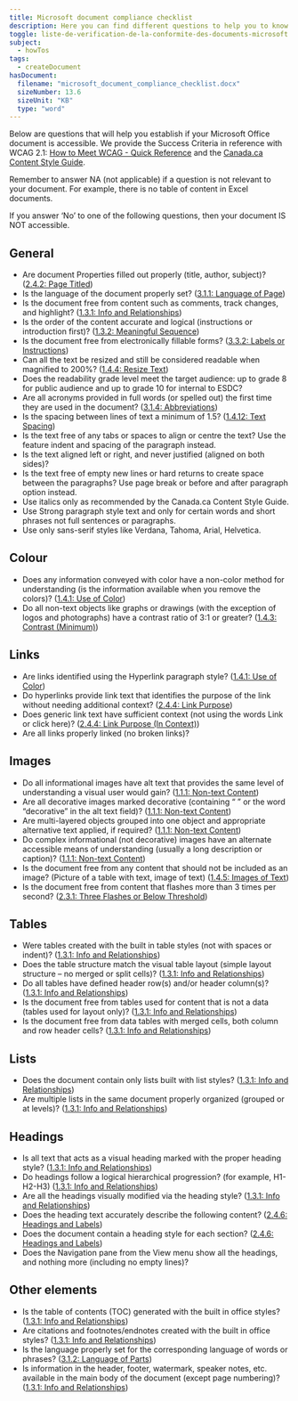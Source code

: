 ```yaml
---
title: Microsoft document compliance checklist
description: Here you can find different questions to help you to know if your Word document is accessible or not.
toggle: liste-de-verification-de-la-conformite-des-documents-microsoft
subject:
  - howTos
tags:
  - createDocument
hasDocument:
  filename: "microsoft_document_compliance_checklist.docx"
  sizeNumber: 13.6
  sizeUnit: "KB"
  type: "word"
---
```


<!-- <div class="row">
<div class="col-sm-6">
<a class="gc-dwnld-lnk" href="{{ rootPath }}docs/MSDocument_COMPLIANCE_CHECKLIST.docx" download="{{ title | stripTagsSlugify }}">
<div class="well gc-dwnld">
<div class="row">
<div class="col-xs-4">
<p><img class="img-responsive thumbnail gc-dwnld-img" src="{{ rootPath }}img/doc.png" alt="" /></p>
</div>
<div class="col-xs-8">
<p class="gc-dwnld-txt">
<span>{{ title | safe }}</span>
<span class="gc-dwnld-info">(<i class="fas fa-file-word mrg-rght-sm" aria-hidden="true"></i> <abbr title="Microsoft Word Document">Word</abbr>, 56 <abbr title="KiloByte">KB</abbr>)</span>
</p>
</div>
</div>
</div>
</a>
</div>
</div> -->

Below are questions that will help you establish if your Microsoft Office document is accessible. We provide the Success Criteria in reference with WCAG 2.1: [How to Meet WCAG - Quick Reference](http://www.w3.org/WAI/WCAG21/quickref/) and the [Canada.ca Content Style Guide](https://www.canada.ca/en/treasury-board-secretariat/services/government-communications/canada-content-style-guide.html).

Remember to answer NA (not applicable) if a question is not relevant to your document. For example, there is no table of content in Excel documents.

If you answer ‘No’ to one of the following questions, then your document IS NOT accessible.

## General

<ul class="list-unstyled mrgn-tp-lg mrgn-lft-lg">
    <li class="mrgn-bttm-md"><span class="far fa-square mrgn-rght-md" aria-hidden="true"></span>Are document Properties filled out properly (title, author, subject)? (<a href="https://www.w3.org/TR/WCAG22/#page-titled">2.4.2: Page Titled</a>)</li>
    <li class="mrgn-bttm-md"><span class="far fa-square mrgn-rght-md" aria-hidden="true"></span>Is the language of the document properly set? (<a href="https://www.w3.org/TR/WCAG22/#language-of-page">3.1.1: Language of Page</a>)</li>
    <li class="mrgn-bttm-md"><span class="far fa-square mrgn-rght-md" aria-hidden="true"></span>Is the document free from content such as comments, track changes, and highlight? (<a href="https://www.w3.org/TR/WCAG22/#info-and-relationships">1.3.1: Info and Relationships</a>)</li>
    <li class="mrgn-bttm-md"><span class="far fa-square mrgn-rght-md" aria-hidden="true"></span>Is the order of the content accurate and logical (instructions or introduction first)? (<a href="https://www.w3.org/TR/WCAG22/#meaningful-sequence">1.3.2: Meaningful Sequence</a>)</li>
    <li class="mrgn-bttm-md"><span class="far fa-square mrgn-rght-md" aria-hidden="true"></span>Is the document free from electronically fillable forms? (<a href="https://www.w3.org/TR/WCAG22/#labels-or-instructions">3.3.2: Labels or Instructions</a>)</li>
    <li class="mrgn-bttm-md"><span class="far fa-square mrgn-rght-md" aria-hidden="true"></span>Can all the text be resized and still be considered readable when magnified to 200%? (<a href="https://www.w3.org/TR/WCAG22/#resize-text">1.4.4: Resize Text</a>)</li>
    <li class="mrgn-bttm-md"><span class="far fa-square mrgn-rght-md" aria-hidden="true"></span>Does the readability grade level meet the target audience: up to grade 8 for public audience and up to grade 10 for internal to ESDC?</li>
    <li class="mrgn-bttm-md"><span class="far fa-square mrgn-rght-md" aria-hidden="true"></span>Are all acronyms provided in full words (or spelled out) the first time they are used in the document? (<a href="https://www.w3.org/TR/WCAG22/#abbreviations">3.1.4: Abbreviations</a>)</li>
    <li class="mrgn-bttm-md"><span class="far fa-square mrgn-rght-md" aria-hidden="true"></span>Is the spacing between lines of text a minimum of 1.5? (<a href="https://www.w3.org/TR/WCAG22/#text-spacing">1.4.12: Text Spacing</a>)</li>
    <li class="mrgn-bttm-md"><span class="far fa-square mrgn-rght-md" aria-hidden="true"></span>Is the text free of any tabs or spaces to align or centre the text? Use the feature indent and spacing of the paragraph instead.</li>
    <li class="mrgn-bttm-md"><span class="far fa-square mrgn-rght-md" aria-hidden="true"></span>Is the text aligned left or right, and never justified (aligned on both sides)?</li>
    <li class="mrgn-bttm-md"><span class="far fa-square mrgn-rght-md" aria-hidden="true"></span>Is the text free of empty new lines or hard returns to create space between the paragraphs? Use page break or before and after paragraph option instead.</li>
    <li class="mrgn-bttm-md"><span class="far fa-square mrgn-rght-md" aria-hidden="true"></span>Use italics only as recommended by the Canada.ca Content Style Guide.</li>
    <li class="mrgn-bttm-md"><span class="far fa-square mrgn-rght-md" aria-hidden="true"></span>Use Strong paragraph style text and only for certain words and short phrases not full sentences or paragraphs.</li>
    <li class="mrgn-bttm-md"><span class="far fa-square mrgn-rght-md" aria-hidden="true"></span>Use only sans-serif styles like Verdana, Tahoma, Arial, Helvetica.</li>
</ul>

## Colour

<ul class="list-unstyled mrgn-tp-lg mrgn-lft-lg">
    <li class="mrgn-bttm-md"><span class="far fa-square mrgn-rght-md" aria-hidden="true"></span>Does any information conveyed with color have a non-color method for understanding (is the information available when you remove the colors)? (<a href="https://www.w3.org/TR/WCAG22/#use-of-color">1.4.1: Use of Color</a>)</li>
    <li class="mrgn-bttm-md"><span class="far fa-square mrgn-rght-md" aria-hidden="true"></span>Do all non-text objects like graphs or drawings (with the exception of logos and photographs) have a contrast ratio of 3:1 or greater? (<a href="https://www.w3.org/TR/WCAG22/#contrast-minimum">1.4.3: Contrast (Minimum)</a>)</li>
</ul>

## Links

<ul class="list-unstyled mrgn-tp-lg mrgn-lft-lg">
    <li class="mrgn-bttm-md"><span class="far fa-square mrgn-rght-md" aria-hidden="true"></span>Are links identified using the Hyperlink paragraph style? (<a href="https://www.w3.org/TR/WCAG22/#use-of-color">1.4.1: Use of Color</a>)</li>
    <li class="mrgn-bttm-md"><span class="far fa-square mrgn-rght-md" aria-hidden="true"></span>Do hyperlinks provide link text that identifies the purpose of the link without needing additional context? (<a href="https://www.w3.org/TR/WCAG22/#link-purpose-in-context">2.4.4: Link Purpose</a>)</li>
    <li class="mrgn-bttm-md"><span class="far fa-square mrgn-rght-md" aria-hidden="true"></span>Does generic link text have sufficient context (not using the words Link or click here)? (<a href="https://www.w3.org/TR/WCAG22/#link-purpose-in-context">2.4.4: Link Purpose (In Context)</a>)</li>
    <li class="mrgn-bttm-md"><span class="far fa-square mrgn-rght-md" aria-hidden="true"></span>Are all links properly linked (no broken links)?</li>
</ul>

## Images

<ul class="list-unstyled mrgn-tp-lg mrgn-lft-lg">
    <li class="mrgn-bttm-md"><span class="far fa-square mrgn-rght-md" aria-hidden="true"></span>Do all informational images have alt text that provides the same level of understanding a visual user would gain? (<a href="https://www.w3.org/TR/WCAG22/#non-text-content">1.1.1: Non-text Content</a>)</li>
    <li class="mrgn-bttm-md"><span class="far fa-square mrgn-rght-md" aria-hidden="true"></span>Are all decorative images marked decorative (containing “ ” or the word “decorative” in the alt text field)? (<a href="https://www.w3.org/TR/WCAG22/#non-text-content">1.1.1: Non-text Content</a>)</li>
    <li class="mrgn-bttm-md"><span class="far fa-square mrgn-rght-md" aria-hidden="true"></span>Are multi-layered objects grouped into one object and appropriate alternative text applied, if required? (<a href="https://www.w3.org/TR/WCAG22/#non-text-content">1.1.1: Non-text Content</a>)</li>
    <li class="mrgn-bttm-md"><span class="far fa-square mrgn-rght-md" aria-hidden="true"></span>Do complex informational (not decorative) images have an alternate accessible means of understanding (usually a long description or caption)? (<a href="https://www.w3.org/TR/WCAG22/#non-text-content">1.1.1: Non-text Content</a>)</li>
    <li class="mrgn-bttm-md"><span class="far fa-square mrgn-rght-md" aria-hidden="true"></span>Is the document free from any content that should not be included as an image? (Picture of a table with text, image of text) (<a href="https://www.w3.org/TR/WCAG22/#images-of-text">1.4.5: Images of Text</a>)</li>
    <li class="mrgn-bttm-md"><span class="far fa-square mrgn-rght-md" aria-hidden="true"></span>Is the document free from content that flashes more than 3 times per second? (<a href="https://www.w3.org/TR/WCAG22/#three-flashes-or-below-threshold">2.3.1: Three Flashes or Below Threshold</a>)</li>
</ul>

## Tables

<ul class="list-unstyled mrgn-tp-lg mrgn-lft-lg">
    <li class="mrgn-bttm-md"><span class="far fa-square mrgn-rght-md" aria-hidden="true"></span>Were tables created with the built in table styles (not with spaces or indent)? (<a href="https://www.w3.org/TR/WCAG22/#info-and-relationships">1.3.1: Info and Relationships</a>)</li>
    <li class="mrgn-bttm-md"><span class="far fa-square mrgn-rght-md" aria-hidden="true"></span>Does the table structure match the visual table layout (simple layout structure – no merged or split cells)? (<a href="https://www.w3.org/TR/WCAG22/#info-and-relationships">1.3.1: Info and Relationships</a>)</li>
    <li class="mrgn-bttm-md"><span class="far fa-square mrgn-rght-md" aria-hidden="true"></span>Do all tables have defined header row(s) and/or header column(s)? (<a href="https://www.w3.org/TR/WCAG22/#info-and-relationships">1.3.1: Info and Relationships</a>)</li>
    <li class="mrgn-bttm-md"><span class="far fa-square mrgn-rght-md" aria-hidden="true"></span>Is the document free from tables used for content that is not a data (tables used for layout only)? (<a href="https://www.w3.org/TR/WCAG22/#info-and-relationships">1.3.1: Info and Relationships</a>)</li>
    <li class="mrgn-bttm-md"><span class="far fa-square mrgn-rght-md" aria-hidden="true"></span>Is the document free from data tables with merged cells, both column and row header cells? (<a href="https://www.w3.org/TR/WCAG22/#info-and-relationships">1.3.1: Info and Relationships</a>)</li>
</ul>

## Lists

<ul class="list-unstyled mrgn-tp-lg mrgn-lft-lg">
    <li class="mrgn-bttm-md"><span class="far fa-square mrgn-rght-md" aria-hidden="true"></span>Does the document contain only lists built with list styles? (<a href="https://www.w3.org/TR/WCAG22/#info-and-relationships">1.3.1: Info and Relationships</a>)</li>
    <li class="mrgn-bttm-md"><span class="far fa-square mrgn-rght-md" aria-hidden="true"></span>Are multiple lists in the same document properly organized (grouped or at levels)? (<a href="https://www.w3.org/TR/WCAG22/#info-and-relationships">1.3.1: Info and Relationships</a>)</li>
</ul>

## Headings

<ul class="list-unstyled mrgn-tp-lg mrgn-lft-lg">
    <li class="mrgn-bttm-md"><span class="far fa-square mrgn-rght-md" aria-hidden="true"></span>Is all text that acts as a visual heading marked with the proper heading style? (<a href="https://www.w3.org/TR/WCAG22/#info-and-relationships">1.3.1: Info and Relationships</a>)</li>
    <li class="mrgn-bttm-md"><span class="far fa-square mrgn-rght-md" aria-hidden="true"></span>Do headings follow a logical hierarchical progression? (for example, H1-H2-H3) (<a href="https://www.w3.org/TR/WCAG22/#info-and-relationships">1.3.1: Info and Relationships</a>)</li>
    <li class="mrgn-bttm-md"><span class="far fa-square mrgn-rght-md" aria-hidden="true"></span>Are all the headings visually modified via the heading style? (<a href="https://www.w3.org/TR/WCAG22/#info-and-relationships">1.3.1: Info and Relationships</a>)</li>
    <li class="mrgn-bttm-md"><span class="far fa-square mrgn-rght-md" aria-hidden="true"></span>Does the heading text accurately describe the following content? (<a href="https://www.w3.org/TR/WCAG22/#headings-and-labels">2.4.6: Headings and Labels</a>)</li>
    <li class="mrgn-bttm-md"><span class="far fa-square mrgn-rght-md" aria-hidden="true"></span>Does the document contain a heading style for each section? (<a href="https://www.w3.org/TR/WCAG22/#headings-and-labels">2.4.6: Headings and Labels</a>)</li>
    <li class="mrgn-bttm-md"><span class="far fa-square mrgn-rght-md" aria-hidden="true"></span>Does the Navigation pane from the View menu show all the headings, and nothing more (including no empty lines)?</li>
</ul>

## Other elements

<ul class="list-unstyled mrgn-tp-lg mrgn-lft-lg">
    <li class="mrgn-bttm-md"><span class="far fa-square mrgn-rght-md" aria-hidden="true"></span>Is the table of contents (TOC) generated with the built in office styles? (<a href="https://www.w3.org/TR/WCAG22/#info-and-relationships">1.3.1: Info and Relationships</a>)</li>
    <li class="mrgn-bttm-md"><span class="far fa-square mrgn-rght-md" aria-hidden="true"></span>Are citations and footnotes/endnotes created with the built in office styles? (<a href="https://www.w3.org/TR/WCAG22/#info-and-relationships">1.3.1: Info and Relationships</a>)</li>
    <li class="mrgn-bttm-md"><span class="far fa-square mrgn-rght-md" aria-hidden="true"></span>Is the language properly set for the corresponding language of words or phrases? (<a href="https://www.w3.org/TR/WCAG22/#language-of-parts">3.1.2: Language of Parts</a>)</li>
    <li class="mrgn-bttm-md"><span class="far fa-square mrgn-rght-md" aria-hidden="true"></span>Is information in the header, footer, watermark, speaker notes, etc. available in the main body of the document (except page numbering)? (<a href="https://www.w3.org/TR/WCAG22/#info-and-relationships">1.3.1: Info and Relationships</a>)</li>
</ul>
